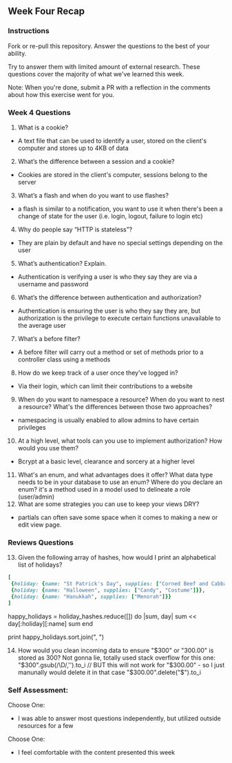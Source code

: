 ## Week Four Recap

### Instructions
Fork or re-pull this repository. Answer the questions to the best of your ability.

Try to answer them with limited amount of external research. These questions cover the majority of what we've learned this week.

Note: When you're done, submit a PR with a reflection in the comments about how this exercise went for you.

### Week 4 Questions

1. What is a cookie?
  - A text file that can be used to identify a user, stored on the client's computer and stores up to 4KB of data
2. What’s the difference between a session and a cookie?
  - Cookies are stored in the client's computer, sessions belong to the server
3. What’s a flash and when do you want to use flashes?
  - a flash is similar to a notification, you want to use it when there's been a change of state for the user (i.e. login, logout, failure to login etc)
4. Why do people say “HTTP is stateless”?
  - They are plain by default and have no special settings depending on the user
5. What’s authentication? Explain.
  - Authentication is verifying a user is who they say they are via a username and password
6. What’s the difference between authentication and authorization?
  - Authentication is ensuring the user is who they say they are, but authorization is the privilege to execute certain functions unavailable to the average user
7. What’s a before filter?
  - A before filter will carry out a method or set of methods prior to a controller class using a methods
8. How do we keep track of a user once they’ve logged in?
  - Via their login, which can limit their contributions to a website
9. When do you want to namespace a resource? When do you want to nest a resource? What's the differences between those two approaches?
  - namespacing is usually enabled to allow admins to have certain privileges
10. At a high level, what tools can you use to implement authorization? How would you use them?
  - Bcrypt at a basic level, clearance and sorcery at a higher level
11. What's an enum, and what advantages does it offer? What data type needs to be in your database to use an enum? Where do you declare an enum?
  it's a method used in a model used to delineate a role (user/admin)
12. What are some strategies you can use to keep your views DRY?
  - partials can often save some space when it comes to making a new or edit view page.

### Reviews Questions
13. Given the following array of hashes, how would I print an alphabetical list of holidays?
```ruby
[
 {holiday: {name: "St Patrick's Day", supplies: ["Corned Beef and Cabbage"]}},
 {holiday: {name: "Halloween", supplies: ["Candy", "Costume"]}},
 {holiday: {name: "Hanukkah", supplies: ["Menorah"]}}
]
```
  happy_holidays = holiday_hashes.reduce([]) do |sum, day|
    sum << day[:holiday][:name]
    sum
  end

  print happy_holidays.sort.join(", ")

14. How would you clean incoming data to ensure "$300" or "300.00" is stored as 300?
  Not gonna lie, totally used stack overflow for this one: "$300".gsub(/\D/,'').to_i //
  BUT this will not work for "$300.00" - so I just manunally would delete it in that case
  "$300.00".delete("$").to_i

### Self Assessment:
Choose One:
* I was able to answer most questions independently, but utilized outside resources for a few

Choose One:
* I feel comfortable with the content presented this week
